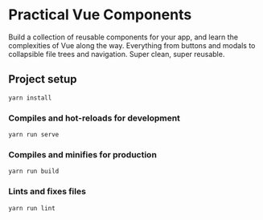 # Practical Vue Components
Build a collection of reusable components for your app, and learn the complexities of Vue along the way. Everything from buttons and modals to collapsible file trees and navigation. Super clean, super reusable.

## Project setup
```
yarn install
```

### Compiles and hot-reloads for development
```
yarn run serve
```

### Compiles and minifies for production
```
yarn run build
```

### Lints and fixes files
```
yarn run lint
```
